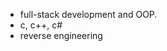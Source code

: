 - full-stack development and OOP.
- c, c++, c#
- reverse engineering

<!---
willcornforth/willcornforth is a ✨ special ✨ repository because its `README.md` (this file) appears on your GitHub profile.
You can click the Preview link to take a look at your changes.
--->
